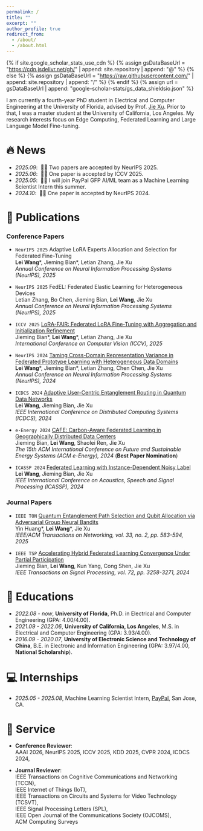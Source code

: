 ```yaml
---
permalink: /
title: ""
excerpt: ""
author_profile: true
redirect_from: 
  - /about/
  - /about.html
---
```


{% if site.google_scholar_stats_use_cdn %}
{% assign gsDataBaseUrl = "https://cdn.jsdelivr.net/gh/" | append: site.repository | append: "@" %}
{% else %}
{% assign gsDataBaseUrl = "https://raw.githubusercontent.com/" | append: site.repository | append: "/" %}
{% endif %}
{% assign url = gsDataBaseUrl | append: "google-scholar-stats/gs_data_shieldsio.json" %}

<span class='anchor' id='about-me'></span>

I am currently a fourth-year PhD student in Electrical and Computer Engineering at the University of Florida, advised by Prof. [Jie Xu](https://jiexu.ece.ufl.edu/).  Prior to that, I was a master student at the University of California, Los Angeles. My research interests focus on Edge Computing, Federated Learning and Large Language Model Fine-tuning.

# 🔥 News
- *2025.09*: &nbsp;🎉🎉 Two papers are accepted by NeurIPS 2025.
- *2025.06*: &nbsp;🎉🎉 One paper is accepted by ICCV 2025.
- *2025.05*: &nbsp;🎉🎉 I will join PayPal GFP AI/ML team as a Machine Learning Scientist Intern this summer.
- *2024.10*: &nbsp;🎉🎉 One paper is accepted by NeurIPS 2024.

# 📝 Publications 

### Conference Papers
- `NeurIPS 2025` Adaptive LoRA Experts Allocation and Selection for Federated Fine-Tuning  
  **Lei Wang**\*, Jieming Bian\*, Letian Zhang, Jie Xu  
  *Annual Conference on Neural Information Processing Systems (NeurIPS), 2025*

- `NeurIPS 2025` FedEL: Federated Elastic Learning for Heterogeneous Devices  
  Letian Zhang, Bo Chen, Jieming Bian, **Lei Wang**, Jie Xu  
  *Annual Conference on Neural Information Processing Systems (NeurIPS), 2025*

- `ICCV 2025`  [LoRA-FAIR: Federated LoRA Fine-Tuning with Aggregation and Initialization Refinement](https://arxiv.org/pdf/2411.14961)  
  Jieming Bian\*, **Lei Wang**\*, Letian Zhang, Jie Xu  
  *International Conference on Computer Vision (ICCV), 2025*
  
- `NeurIPS 2024` [Taming Cross-Domain Representation Variance in Federated Prototype Learning with Heterogeneous Data Domains](https://proceedings.neurips.cc/paper_files/paper/2024/hash/a11e42a37c6bc926d6dc57e0cca0e825-Abstract-Conference.html)  
  **Lei Wang**\*, Jieming Bian\*, Letian Zhang, Chen Chen, Jie Xu  
  *Annual Conference on Neural Information Processing Systems (NeurIPS), 2024*

- `ICDCS 2024` [Adaptive User-Centric Entanglement Routing in Quantum Data Networks](https://ieeexplore.ieee.org/document/10630974)  
  **Lei Wang**, Jieming Bian, Jie Xu  
  *IEEE International Conference on Distributed Computing Systems (ICDCS), 2024*

- `e-Energy 2024` [CAFE: Carbon-Aware Federated Learning in Geographically Distributed Data Centers](https://dl.acm.org/doi/10.1145/3632775.3661970)  
  Jieming Bian, **Lei Wang**, Shaolei Ren, Jie Xu  
  *The 15th ACM International Conference on Future and Sustainable Energy Systems (ACM e-Energy), 2024* (**Best Paper Nomination**)

- `ICASSP 2024` [Federated Learning with Instance-Dependent Noisy Label](https://ieeexplore.ieee.org/document/10447823)  
  **Lei Wang**, Jieming Bian, Jie Xu  
   *IEEE International Conference on Acoustics, Speech and Signal Processing (ICASSP), 2024*

### Journal Papers
  
- `IEEE TON` [Quantum Entanglement Path Selection and Qubit Allocation via Adversarial Group Neural Bandits](https://ieeexplore.ieee.org/document/10811938)  
  Yin Huang\*, **Lei Wang**\*, Jie Xu  
  *IEEE/ACM Transactions on Networking, vol. 33, no. 2, pp. 583-594, 2025*

- `IEEE TSP` [Accelerating Hybrid Federated Learning Convergence Under Partial Participation](https://ieeexplore.ieee.org/document/10546478)  
  Jieming Bian, **Lei Wang**, Kun Yang, Cong Shen, Jie Xu  
  *IEEE Transactions on Signal Processing, vol. 72, pp. 3258-3271, 2024*

# 📖 Educations
- *2022.08 - now*, **University of Florida**, Ph.D. in Electrical and Computer Engineering (GPA: 4.00/4.00).
- *2021.09 - 2022.06*, **University of California, Los Angeles**, M.S. in Electrical and Computer Engineering (GPA: 3.93/4.00). 
- *2016.09 - 2020.07*, **University of Electronic Science and Technology of China**, B.E. in Electronic and Information Engineering (GPA: 3.97/4.00, **National Scholarship**).

# 💻 Internships
- *2025.05 - 2025.08*, Machine Learning Scientist Intern, [PayPal](https://www.paypal.com/us/home), San Jose, CA.

# 💬 Service
- **Conference Reviewer**:  
  AAAI 2026, NeurIPS 2025, ICCV 2025, KDD 2025, CVPR 2024, ICDCS 2024,
  <!--IEEE International Conference on Mobile Ad-Hoc and Smart Systems (MASS) 2023,-->
  <!--IEEE International Conference on Mobility, Sensing and Networking (MSN) 2023,-->

- **Journal Reviewer**:  
  IEEE Transactions on Cognitive Communications and Networking (TCCN),  
  IEEE Internet of Things (IoT),  
  IEEE Transactions on Circuits and Systems for Video Technology (TCSVT),  
  IEEE Signal Processing Letters (SPL),  
  IEEE Open Journal of the Communications Society (OJCOMS),  
  ACM Computing Surveys  


